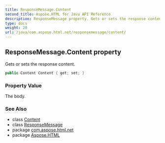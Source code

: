 ```yaml
---
title: ResponseMessage.Content
second_title: Aspose.HTML for Java API Reference
description: ResponseMessage property. Gets or sets the response content
type: docs
weight: 20
url: /java/com.aspose.html.net/responsemessage/content/
---
```

## ResponseMessage.Content property

Gets or sets the response content.

```java
public Content Content { get; set; }
```

### Property Value

The body.

### See Also

* class [Content](../../content/)
* class [ResponseMessage](../)
* package [com.aspose.html.net](../../responsemessage/)
* package [Aspose.HTML](../../../)

